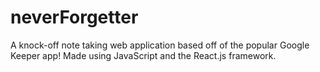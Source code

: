 # neverForgetter
A knock-off note taking web application based off of the popular Google Keeper app! Made using JavaScript and the React.js framework.
